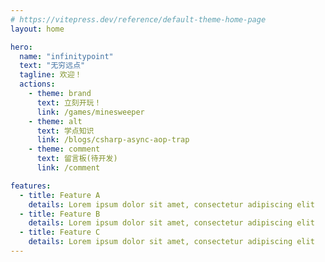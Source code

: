 ```yaml
---
# https://vitepress.dev/reference/default-theme-home-page
layout: home

hero:
  name: "infinitypoint"
  text: "无穷远点"
  tagline: 欢迎！
  actions:
    - theme: brand
      text: 立刻开玩！
      link: /games/minesweeper
    - theme: alt
      text: 学点知识
      link: /blogs/csharp-async-aop-trap
    - theme: comment
      text: 留言板(待开发)
      link: /comment

features:
  - title: Feature A
    details: Lorem ipsum dolor sit amet, consectetur adipiscing elit
  - title: Feature B
    details: Lorem ipsum dolor sit amet, consectetur adipiscing elit
  - title: Feature C
    details: Lorem ipsum dolor sit amet, consectetur adipiscing elit
---
```



<DataPanel />
